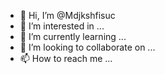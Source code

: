 - 👋 Hi, I’m @Mdjkshfisuc
- 👀 I’m interested in ...
- 🌱 I’m currently learning ...
- 💞️ I’m looking to collaborate on ...
- 📫 How to reach me ...

<!---
Mdjkshfisuc/Mdjkshfisuc is a ✨ special ✨ repository because its `README.md` (this file) appears on your GitHub profile.
You can click the Preview link to take a look at your changes.
--->
